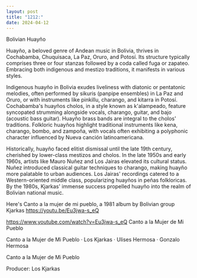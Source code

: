 ```yaml
---
layout: post
title: "1212:"
date: 2024-04-12
---
```


Bolivian Huayño

Huayño, a beloved genre of Andean music in Bolivia, thrives in Cochabamba, Chuquisaca, La Paz, Oruro, and Potosí. Its structure typically comprises three or four stanzas followed by a coda called fuga or zapateo. Embracing both indigenous and mestizo traditions, it manifests in various styles.

Indigenous huayño in Bolivia exudes liveliness with diatonic or pentatonic melodies, often performed by sikuris (panpipe ensembles) in La Paz and Oruro, or with instruments like pinkillu, charango, and kitarra in Potosí. Cochabamba's huayños cholos, in a style known as k'alampeado, feature syncopated strumming alongside vocals, charango, guitar, and bajo (acoustic bass guitar). Huayño brass bands are integral to the cholos' traditions. Folkloric huayños highlight traditional instruments like kena, charango, bombo, and zampoña, with vocals often exhibiting a polyphonic character influenced by Nueva canción latinoamericana.

Historically, huayño faced elitist dismissal until the late 19th century, cherished by lower-class mestizos and cholos. In the late 1950s and early 1960s, artists like Mauro Nuñez and Los Jairas elevated its cultural status. Nuñez introduced classical guitar techniques to charango, making huayño more palatable to urban audiences. Los Jairas' recordings catered to a Western-oriented middle class, popularizing huayños in peñas folkloricas. By the 1980s, Kjarkas' immense success propelled huayño into the realm of Bolivian national music.

Here's Canto a la mujer de mi pueblo, a 1981 album by Bolivian group Kjarkas 
https://youtu.be/Eu3jwa-s_eQ

https://www.youtube.com/watch?v=Eu3jwa-s_eQ
Canto a la Mujer de Mi Pueblo

Canto a la Mujer de Mi Pueblo · Los Kjarkas · Ulises Hermosa · Gonzalo Hermosa

Canto a la Mujer de Mi Pueblo



Producer: Los Kjarkas
